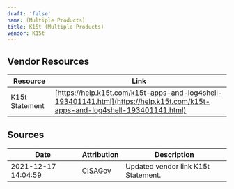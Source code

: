 ```yaml
---
draft: 'false'
name: (Multiple Products)
title: K15t (Multiple Products)
vendor: K15t
---
```


## Vendor Resources
| Resource | Link |
| --- | --- |
| K15t Statement | [https://help.k15t.com/k15t-apps-and-log4shell-193401141.html](https://help.k15t.com/k15t-apps-and-log4shell-193401141.html) |



## Sources
| Date | Attribution | Description |
| --- | --- | --- |
| 2021-12-17 14:04:59 | [CISAGov](https://raw.githubusercontent.com/cisagov/log4j-affected-db/develop/README.md) | Updated vendor link K15t Statement.  |
